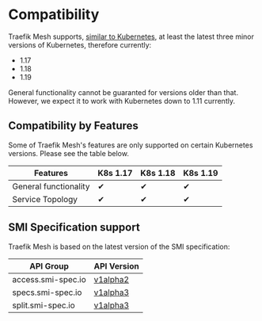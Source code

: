 # Compatibility

Traefik Mesh supports, [similar to Kubernetes](https://kubernetes.io/docs/setup/release/version-skew-policy/#supported-versions), at least the latest three minor versions of Kubernetes, therefore currently:

* 1.17
* 1.18
* 1.19

General functionality cannot be guaranted for versions older than that. However, we expect it to work with Kubernetes down to 1.11 currently.

## Compatibility by Features

Some of Traefik Mesh's features are only supported on certain Kubernetes versions. 
Please see the table below.

| Features              | K8s 1.17 | K8s 1.18 | K8s 1.19 |
|-----------------------|----------|----------|----------|
| General functionality | ✔        | ✔        | ✔        |
| Service Topology      | ✔        | ✔        | ✔        |

## SMI Specification support

Traefik Mesh is based on the latest version of the SMI specification:

| API Group          | API Version                                                                                                             |
|--------------------|-------------------------------------------------------------------------------------------------------------------------|
| access.smi-spec.io | [v1alpha2](https://github.com/servicemeshinterface/smi-spec/blob/master/apis/traffic-access/v1alpha2/traffic-access.md) |
| specs.smi-spec.io  | [v1alpha3](https://github.com/servicemeshinterface/smi-spec/blob/master/apis/traffic-specs/v1alpha3/traffic-specs.md)   |
| split.smi-spec.io  | [v1alpha3](https://github.com/servicemeshinterface/smi-spec/blob/master/apis/traffic-split/v1alpha3/traffic-split.md)   |
